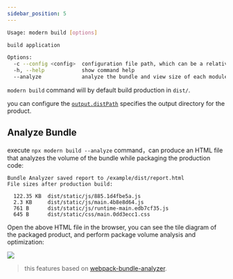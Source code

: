 ```yaml
---
sidebar_position: 5
---
```


```bash
Usage: modern build [options]

build application

Options:
  -c --config <config>  configuration file path, which can be a relative path or an absolute path
  -h, --help            show command help
  --analyze             analyze the bundle and view size of each module
```

`modern build` command will by default build production in `dist/`.

you can configure the [`output.distPath`](/docs/configure/app/output/dist-path) specifies the output directory for the product.

## Analyze Bundle

execute `npx modern build --analyze` command，can produce an HTML file that analyzes the volume of the bundle while packaging the production code:

```
Bundle Analyzer saved report to /example/dist/report.html
File sizes after production build:

  122.35 KB  dist/static/js/885.1d4fbe5a.js
  2.3 KB     dist/static/js/main.4b8e8d64.js
  761 B      dist/static/js/runtime-main.edb7cf35.js
  645 B      dist/static/css/main.0dd3ecc1.css
```

Open the above HTML file in the browser, you can see the tile diagram of the packaged product, and perform package volume analysis and optimization:

<img src="https://lf3-static.bytednsdoc.com/obj/eden-cn/aphqeh7uhohpquloj/modern-js/mwa-build-analyze-8784f762c1ab0cb20935829d5f912c4c.png" />

> this features based on [webpack-bundle-analyzer](https://github.com/webpack-contrib/webpack-bundle-analyzer).
